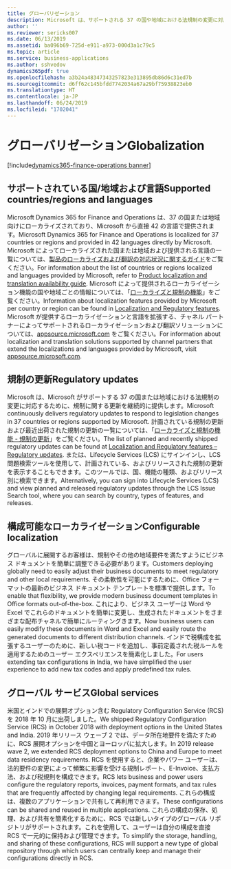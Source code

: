 ```yaml
---
title: グローバリゼーション
description: Microsoft は、サポートされる 37 の国や地域における法規制の変更に対応するために、規制に関する更新を継続的に提供します。 また、お客様は Office フォーマットでビジネス ドキュメントを簡単に調整して、現地の要件を満たし、生成された文書をさまざまな配布チャネルに送ることができます。
author: ''
ms.reviewer: sericks007
ms.date: 06/13/2019
ms.assetid: ba096b69-725d-e911-a973-000d3a1c79c5
ms.topic: article
ms.service: business-applications
ms.author: sshvedov
dynamics365pdf: true
ms.openlocfilehash: a3b24a48347343257823e313895db86d6c31ed7b
ms.sourcegitcommit: d6ff62c145bfdd7742034a67a29bf75938823eb0
ms.translationtype: HT
ms.contentlocale: ja-JP
ms.lasthandoff: 06/24/2019
ms.locfileid: "1702041"
---
```

# <a name="globalization"></a><span data-ttu-id="87857-104">グローバリゼーション</span><span class="sxs-lookup"><span data-stu-id="87857-104">Globalization</span></span>

[!include[dynamics365-finance-operations banner](../includes/dynamics365-finance-operations.md)]

## <a name="supported-countriesregions-and-languages"></a><span data-ttu-id="87857-105">サポートされている国/地域および言語</span><span class="sxs-lookup"><span data-stu-id="87857-105">Supported countries/regions and languages</span></span>
<span data-ttu-id="87857-106">Microsoft Dynamics 365 for Finance and Operations は、37 の国または地域向けにローカライズされており、Microsoft から直接 42 の言語で提供されます。</span><span class="sxs-lookup"><span data-stu-id="87857-106">Microsoft Dynamics 365 for Finance and Operations is localized for 37 countries or regions and provided in 42 languages directly by Microsoft.</span></span> <span data-ttu-id="87857-107">Microsoft によってローカライズされた国または地域および提供される言語の一覧については、[製品のローカライズおよび翻訳の対応状況に関するガイド](https://aka.ms/dynamics_365_international_availability_deck)をご覧ください。</span><span class="sxs-lookup"><span data-stu-id="87857-107">For information about the list of countries or regions localized and languages provided by Microsoft, refer to [Product localization and translation availability guide](https://aka.ms/dynamics_365_international_availability_deck).</span></span> <span data-ttu-id="87857-108">Microsoft によって提供されるローカライゼーション機能の国や地域ごとの情報については、「[ローカライズと規制の機能](https://docs.microsoft.com/en-us/dynamics365/unified-operations/dev-itpro/lcs-solutions/country-region?toc=/fin-and-ops/toc.json)」をご覧ください。</span><span class="sxs-lookup"><span data-stu-id="87857-108">Information about localization features provided by Microsoft per country or region can be found in [Localization and Regulatory features](https://docs.microsoft.com/en-us/dynamics365/unified-operations/dev-itpro/lcs-solutions/country-region?toc=/fin-and-ops/toc.json).</span></span> <span data-ttu-id="87857-109">Microsoft が提供するローカライゼーションと言語を拡張する、チャネル パートナーによってサポートされるローカライゼーションおよび翻訳ソリューションについては、[appsource.microsoft.com](https://appsource.microsoft.com/en-us/marketplace/apps?search=localization&product=dynamics-365%3Bdynamics-365-for-finance-and-operations&page=1) をご覧ください。</span><span class="sxs-lookup"><span data-stu-id="87857-109">For information about localization and translation solutions supported by channel partners that extend the localizations and languages provided by Microsoft, visit [appsource.microsoft.com](https://appsource.microsoft.com/en-us/marketplace/apps?search=localization&product=dynamics-365%3Bdynamics-365-for-finance-and-operations&page=1).</span></span> 

## <a name="regulatory-updates"></a><span data-ttu-id="87857-110">規制の更新</span><span class="sxs-lookup"><span data-stu-id="87857-110">Regulatory updates</span></span> 
<span data-ttu-id="87857-111">Microsoft は、Microsoft がサポートする 37 の国または地域における法規制の変更に対応するために、規制に関する更新を継続的に提供します。</span><span class="sxs-lookup"><span data-stu-id="87857-111">Microsoft continuously delivers regulatory updates to respond to legislation changes in 37 countries or regions supported by Microsoft.</span></span> <span data-ttu-id="87857-112">計画されている規制の更新および最近出荷された規制の更新の一覧については、「[ローカライズと規制の機能 - 規制の更新](https://docs.microsoft.com/en-us/dynamics365/unified-operations/financials/localizations/regulatory-updates)」をご覧ください。</span><span class="sxs-lookup"><span data-stu-id="87857-112">The list of planned and recently shipped regulatory updates can be found at [Localization and Regulatory features – Regulatory updates](https://docs.microsoft.com/en-us/dynamics365/unified-operations/financials/localizations/regulatory-updates).</span></span> <span data-ttu-id="87857-113">または、Lifecycle Services (LCS) にサインインし、LCS 問題検索ツールを使用して、計画されている、およびリリースされた規制の更新を表示することもできます。このツールでは、国、機能の種類、およびリリース別に検索できます。</span><span class="sxs-lookup"><span data-stu-id="87857-113">Alternatively, you can sign into Lifecycle Services (LCS) and view planned and released regulatory updates through the LCS Issue Search tool, where you can search by country, types of features, and releases.</span></span>  

## <a name="configurable-localization"></a><span data-ttu-id="87857-114">構成可能なローカライゼーション</span><span class="sxs-lookup"><span data-stu-id="87857-114">Configurable localization</span></span>
<span data-ttu-id="87857-115">グローバルに展開するお客様は、規制やその他の地域要件を満たすようにビジネス ドキュメントを簡単に調整できる必要があります。</span><span class="sxs-lookup"><span data-stu-id="87857-115">Customers deploying globally need to easily adjust their business documents to meet regulatory and other local requirements.</span></span> <span data-ttu-id="87857-116">その柔軟性を可能にするために、Office フォーマットの最新のビジネス ドキュメント テンプレートを標準で提供します。</span><span class="sxs-lookup"><span data-stu-id="87857-116">To enable that flexibility, we provide modern business document templates in Office formats out-of-the-box.</span></span> <span data-ttu-id="87857-117">これにより、ビジネス ユーザーは Word や Excel でこれらのドキュメントを簡単に変更し、生成されたドキュメントをさまざまな配布チャネルで簡単にルーティングきます。</span><span class="sxs-lookup"><span data-stu-id="87857-117">Now business users can easily modify these documents in Word and Excel and easily route the generated documents to different distribution channels.</span></span> <span data-ttu-id="87857-118">インドで税構成を拡張するユーザーのために、新しい税コードを追加し、事前定義された税ルールを適用するためのユーザー エクスペリエンスを簡素化しました。</span><span class="sxs-lookup"><span data-stu-id="87857-118">For users extending tax configurations in India, we have simplified the user experience to add new tax codes and apply predefined tax rules.</span></span>

## <a name="global-services"></a><span data-ttu-id="87857-119">グローバル サービス</span><span class="sxs-lookup"><span data-stu-id="87857-119">Global services</span></span>
<span data-ttu-id="87857-120">米国とインドでの展開オプション含む Regulatory Configuration Service (RCS) を 2018 年 10 月に出荷しました。</span><span class="sxs-lookup"><span data-stu-id="87857-120">We shipped Regulatory Configuration Service (RCS) in October 2018 with deployment options in the United States and India.</span></span> <span data-ttu-id="87857-121">2019 年リリース ウェーブ 2 では、データ所在地要件を満たすために、RCS 展開オプションを中国とヨーロッパに拡大します。</span><span class="sxs-lookup"><span data-stu-id="87857-121">In 2019 release wave 2, we extended RCS deployment options to China and Europe to meet data residency requirements.</span></span> <span data-ttu-id="87857-122">RCS を使用すると、企業やパワー ユーザーは、法的要件の変更によって頻繁に影響を受ける規制レポート、E-Invoice、支払方法、および税規則を構成できます。</span><span class="sxs-lookup"><span data-stu-id="87857-122">RCS lets business and power users configure the regulatory reports, invoices, payment formats, and tax rules that are frequently affected by changing legal requirements.</span></span> <span data-ttu-id="87857-123">これらの構成は、複数のアプリケーションで共有して再利用できます。</span><span class="sxs-lookup"><span data-stu-id="87857-123">These configurations can be shared and reused in multiple applications.</span></span> <span data-ttu-id="87857-124">これらの構成の保存、処理、および共有を簡素化するために、RCS では新しいタイプのグローバル リポジトリがサポートされます。これを使用して、ユーザーは自分の構成を直接 RCS で一元的に保持および管理できます。</span><span class="sxs-lookup"><span data-stu-id="87857-124">To simplify the storage, handling, and sharing of these configurations, RCS will support a new type of global repository through which users can centrally keep and manage their configurations directly in RCS.</span></span>
